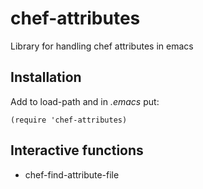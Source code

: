 # chef-attributes

Library for handling chef attributes in emacs

## Installation

Add to load-path and in *.emacs* put:

`(require 'chef-attributes)`

## Interactive functions

*  chef-find-attribute-file
